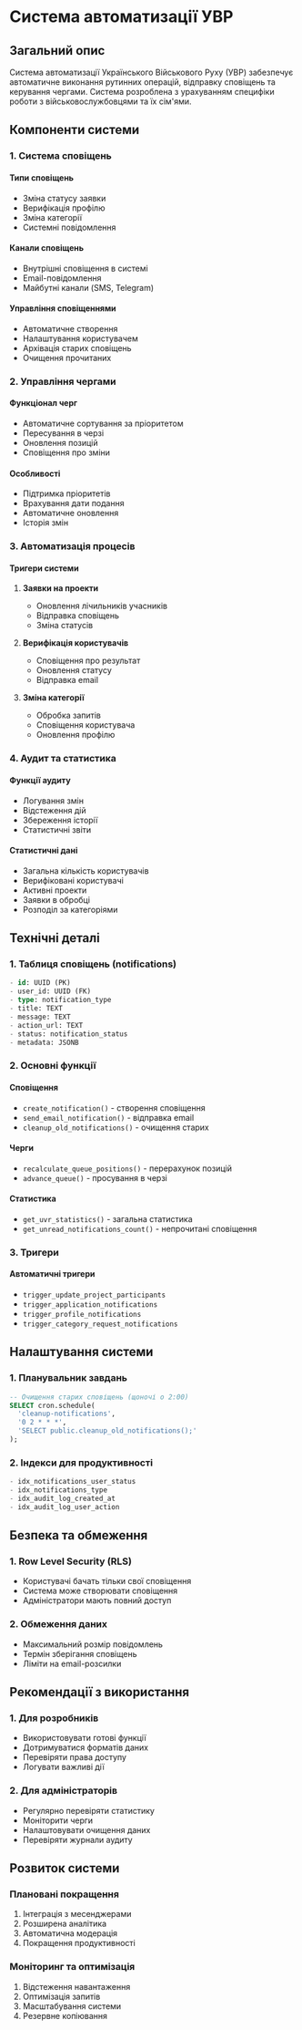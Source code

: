 # Система автоматизації УВР

## Загальний опис

Система автоматизації Українського Військового Руху (УВР) забезпечує автоматичне виконання рутинних операцій, відправку сповіщень та керування чергами. Система розроблена з урахуванням специфіки роботи з військовослужбовцями та їх сім'ями.

## Компоненти системи

### 1. Система сповіщень

#### Типи сповіщень
- Зміна статусу заявки
- Верифікація профілю
- Зміна категорії
- Системні повідомлення

#### Канали сповіщень
- Внутрішні сповіщення в системі
- Email-повідомлення
- Майбутні канали (SMS, Telegram)

#### Управління сповіщеннями
- Автоматичне створення
- Налаштування користувачем
- Архівація старих сповіщень
- Очищення прочитаних

### 2. Управління чергами

#### Функціонал черг
- Автоматичне сортування за пріоритетом
- Пересування в черзі
- Оновлення позицій
- Сповіщення про зміни

#### Особливості
- Підтримка пріоритетів
- Врахування дати подання
- Автоматичне оновлення
- Історія змін

### 3. Автоматизація процесів

#### Тригери системи
1. **Заявки на проекти**
   - Оновлення лічильників учасників
   - Відправка сповіщень
   - Зміна статусів

2. **Верифікація користувачів**
   - Сповіщення про результат
   - Оновлення статусу
   - Відправка email

3. **Зміна категорії**
   - Обробка запитів
   - Сповіщення користувача
   - Оновлення профілю

### 4. Аудит та статистика

#### Функції аудиту
- Логування змін
- Відстеження дій
- Збереження історії
- Статистичні звіти

#### Статистичні дані
- Загальна кількість користувачів
- Верифіковані користувачі
- Активні проекти
- Заявки в обробці
- Розподіл за категоріями

## Технічні деталі

### 1. Таблиця сповіщень (notifications)

```sql
- id: UUID (PK)
- user_id: UUID (FK)
- type: notification_type
- title: TEXT
- message: TEXT
- action_url: TEXT
- status: notification_status
- metadata: JSONB
```

### 2. Основні функції

#### Сповіщення
- `create_notification()` - створення сповіщення
- `send_email_notification()` - відправка email
- `cleanup_old_notifications()` - очищення старих

#### Черги
- `recalculate_queue_positions()` - перерахунок позицій
- `advance_queue()` - просування в черзі

#### Статистика
- `get_uvr_statistics()` - загальна статистика
- `get_unread_notifications_count()` - непрочитані сповіщення

### 3. Тригери

#### Автоматичні тригери
- `trigger_update_project_participants`
- `trigger_application_notifications`
- `trigger_profile_notifications`
- `trigger_category_request_notifications`

## Налаштування системи

### 1. Планувальник завдань

```sql
-- Очищення старих сповіщень (щоночі о 2:00)
SELECT cron.schedule(
  'cleanup-notifications',
  '0 2 * * *',
  'SELECT public.cleanup_old_notifications();'
);
```

### 2. Індекси для продуктивності

```sql
- idx_notifications_user_status
- idx_notifications_type
- idx_audit_log_created_at
- idx_audit_log_user_action
```

## Безпека та обмеження

### 1. Row Level Security (RLS)
- Користувачі бачать тільки свої сповіщення
- Система може створювати сповіщення
- Адміністратори мають повний доступ

### 2. Обмеження даних
- Максимальний розмір повідомлень
- Термін зберігання сповіщень
- Ліміти на email-розсилки

## Рекомендації з використання

### 1. Для розробників
- Використовувати готові функції
- Дотримуватися форматів даних
- Перевіряти права доступу
- Логувати важливі дії

### 2. Для адміністраторів
- Регулярно перевіряти статистику
- Моніторити черги
- Налаштовувати очищення даних
- Перевіряти журнали аудиту

## Розвиток системи

### Плановані покращення
1. Інтеграція з месенджерами
2. Розширена аналітика
3. Автоматична модерація
4. Покращення продуктивності

### Моніторинг та оптимізація
1. Відстеження навантаження
2. Оптимізація запитів
3. Масштабування системи
4. Резервне копіювання 